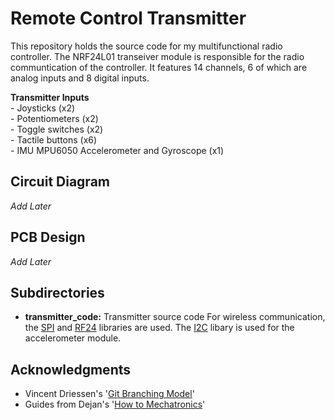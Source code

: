 # Remote Control Transmitter
This repository holds the source code for my multifunctional radio controller. The NRF24L01 transeiver module is responsible for the radio communtication of the controller. It features 14 channels, 6 of which are analog inputs and 8 digital inputs.

**Transmitter Inputs**  
\- Joysticks (x2)  
\- Potentiometers (x2)  
\- Toggle switches (x2)  
\- Tactile buttons (x6)  
\- IMU MPU6050 Accelerometer and Gyroscope (x1)

## Circuit Diagram  
*Add Later*

## PCB Design   
*Add Later*

## Subdirectories
* **transmitter\_code:** Transmitter source code 
  For wireless communication, the [SPI](https://www.arduino.cc/en/reference/SPI) and [RF24](https://github.com/nRF24/RF24) libraries are used. The [I2C](https://www.arduino.cc/en/reference/wire) libary is used for the accelerometer module.
  
  

## Acknowledgments
* Vincent Driessen's '[Git Branching Model](https://nvie.com/posts/a-successful-git-branching-model/)'
* Guides from Dejan's '[How to Mechatronics](https://howtomechatronics.com/author/howtom12_wp/)' 
